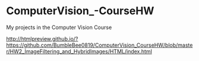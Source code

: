 # ComputerVision_-CourseHW
My projects in the Computer Vision Course


http://htmlpreview.github.io/?https://github.com/BumbleBee0819/ComputerVision_CourseHW/blob/master/HW2_ImageFiltering_and_HybridImages/HTML/index.html
